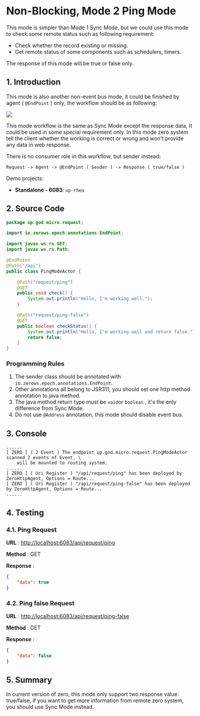 # Non-Blocking, Mode 2 Ping Mode

This mode is simpler than Mode 1 Sync Mode, but we could use this mode to check some remote status such as following
requirement:

* Check whether the record existing or missing.
* Get remote status of some components such as schedulers, timers.

The response of this mode will be true or false only.

## 1. Introduction

This mode is also another non-event bus mode, it could be finished by agent \( `@EndPoint` \) only, the workflow should
be as following:

![](/doc/image/request-mode2.png)

This mode workflow is the same as Sync Mode except the response data, It could be used in some special requirement only.
In this mode zero system tell the client whether the working is correct or wrong and won't provide any data in web
response.

There is no consumer role in this workflow, but sender instead:

```
Request -> Agent -> @EndPoint ( Sender ) -> Response ( true/false )
```

Demo projects:

* **Standalone - 6083**: `up-rhea`

## 2. Source Code

```java
package up.god.micro.request;

import io.zerows.epoch.annotations.EndPoint;

import javax.ws.rs.GET;
import javax.ws.rs.Path;

@EndPoint
@Path("/api")
public class PingModeActor {

    @Path("request/ping")
    @GET
    public void check() {
        System.out.println("Hello, I'm working well.");
    }

    @Path("request/ping-false")
    @GET
    public boolean checkStatus() {
        System.out.println("Hello, I'm working well and return false.");
        return false;
    }
}
```

### Programming Rules

1. The sender class should be annotated with `io.zerows.epoch.annotations.EndPoint`.
2. Other annotations all belong to JSR311, you should set one http method annotation to java method.
3. The java method return type must be `void`or `boolean` , it's the only difference from Sync Mode.
4. Do not use `@Address` annotation, this mode should disable event bus.

## 3. Console

```shell
......
[ ZERO ] ( 2 Event ) The endpoint up.god.micro.request.PingModeActor scanned 2 events of Event, \
    will be mounted to routing system.
......
[ ZERO ] ( Uri Register ) "/api/request/ping" has been deployed by ZeroHttpAgent, Options = Route...
[ ZERO ] ( Uri Register ) "/api/request/ping-false" has been deployed by ZeroHttpAgent, Options = Route...
......
```

## 4. Testing

### 4.1. Ping Request

**URL** : [http://localhost:6083/api/request/ping](http://localhost:6083/api/request/ping)

**Method** : GET

**Response** :

```json
{
    "data": true
}
```

### 4.2. Ping false Request

**URL** : [http://localhost:6083/api/request/ping-false](http://localhost:6083/api/request/ping-false)

**Method** : GET

**Response** :

```json
{
    "data": false
}
```

## 5. Summary

In current version of zero, this mode only support two response value: true/false, if you want to get more information
from remote zero system, you should use Sync Mode instead.

